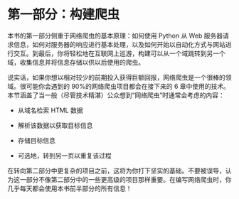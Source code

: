 # 第一部分：构建爬虫

本书的第一部分侧重于网络爬虫的基本原理：如何使用 Python 从 Web 服务器请求信息，如何对服务器的响应进行基本处理，以及如何开始以自动化方式与网站进行交互。到最后，你将轻松地在互联网上巡游，构建可以从一个域跳转到另一个域，收集信息并将信息存储以供以后使用的爬虫。

说实话，如果你想以相对较少的前期投入获得巨额回报，网络爬虫是一个很棒的领域。很可能你会遇到的 90%的网络爬虫项目都会在接下来的 6 章中使用的技术。本节涵盖了当一般（尽管技术精湛）公众想到“网络爬虫”时通常会考虑的内容：

+   从域名检索 HTML 数据

+   解析该数据以获取目标信息

+   存储目标信息

+   可选地，转到另一页以重复该过程

在转向第二部分中更复杂的项目之前，这将为你打下坚实的基础。不要被误导，认为这一部分不像第二部分中的一些更高级的项目那样重要。在编写网络爬虫时，你几乎每天都会使用本书前半部分的所有信息！
